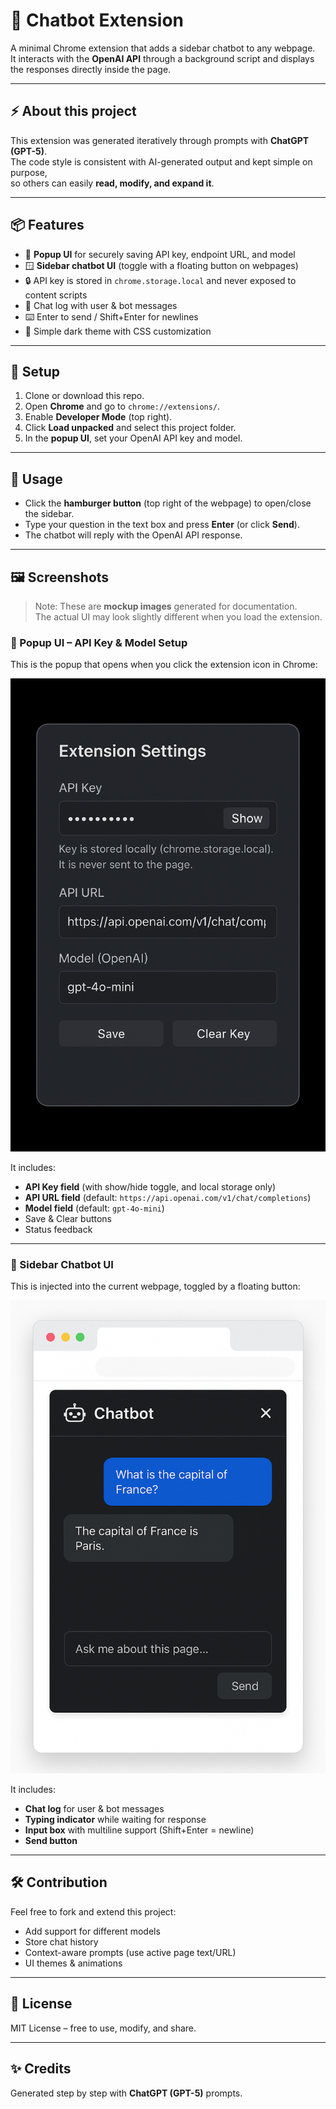 # 🤖 Chatbot Extension

A minimal Chrome extension that adds a sidebar chatbot to any webpage.  
It interacts with the **OpenAI API** through a background script and displays the responses directly inside the page.

---

## ⚡ About this project

This extension was generated iteratively through prompts with **ChatGPT (GPT-5)**.  
The code style is consistent with AI-generated output and kept simple on purpose,  
so others can easily **read, modify, and expand it**.

---

## 📦 Features

- 🔑 **Popup UI** for securely saving API key, endpoint URL, and model  
- 🪟 **Sidebar chatbot UI** (toggle with a floating button on webpages)  
- 🔒 API key is stored in `chrome.storage.local` and never exposed to content scripts  
- 📝 Chat log with user & bot messages  
- ⌨️ Enter to send / Shift+Enter for newlines  
- 🎨 Simple dark theme with CSS customization  

---

## 🔧 Setup

1. Clone or download this repo.  
2. Open **Chrome** and go to `chrome://extensions/`.  
3. Enable **Developer Mode** (top right).  
4. Click **Load unpacked** and select this project folder.  
5. In the **popup UI**, set your OpenAI API key and model.  

---

## 🚀 Usage

- Click the **hamburger button** (top right of the webpage) to open/close the sidebar.  
- Type your question in the text box and press **Enter** (or click **Send**).  
- The chatbot will reply with the OpenAI API response.  

---

## 🖼️ Screenshots

> Note: These are **mockup images** generated for documentation.  
> The actual UI may look slightly different when you load the extension.

### 🔑 Popup UI – API Key & Model Setup
This is the popup that opens when you click the extension icon in Chrome:  

![Popup UI](./ui-screenshots/extension-settings.png)

It includes:  
- **API Key field** (with show/hide toggle, and local storage only)  
- **API URL field** (default: `https://api.openai.com/v1/chat/completions`)  
- **Model field** (default: `gpt-4o-mini`)  
- Save & Clear buttons  
- Status feedback  

---

### 💬 Sidebar Chatbot UI
This is injected into the current webpage, toggled by a floating button:  

![Chatbot Sidebar](./ui-screenshots/sidebar.png)

It includes:  
- **Chat log** for user & bot messages  
- **Typing indicator** while waiting for response  
- **Input box** with multiline support (Shift+Enter = newline)  
- **Send button**  

---

## 🛠️ Contribution

Feel free to fork and extend this project:  

- Add support for different models  
- Store chat history  
- Context-aware prompts (use active page text/URL)  
- UI themes & animations  

---

## 📜 License

MIT License – free to use, modify, and share.  

---

## ✨ Credits

Generated step by step with **ChatGPT (GPT-5)** prompts.  


